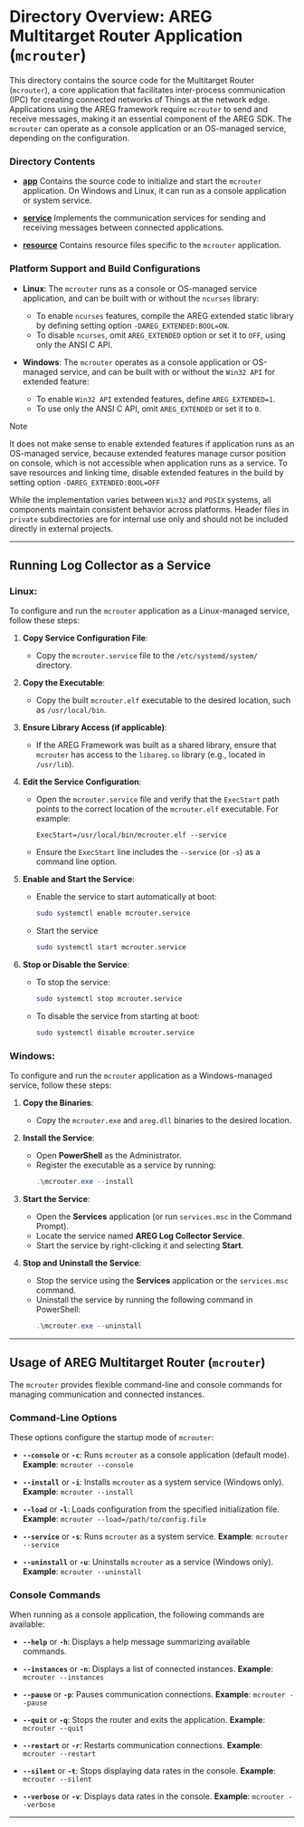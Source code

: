 # Directory Overview: AREG Multitarget Router Application (`mcrouter`)

This directory contains the source code for the Multitarget Router (`mcrouter`), a core application that facilitates inter-process communication (IPC) for creating connected networks of Things at the network edge. Applications using the AREG framework require `mcrouter` to send and receive messages, making it an essential component of the AREG SDK. The `mcrouter` can operate as a console application or an OS-managed service, depending on the configuration.

### Directory Contents

- **[app](./app)**
  Contains the source code to initialize and start the `mcrouter` application. On Windows and Linux, it can run as a console application or system service.

- **[service](./service)**
  Implements the communication services for sending and receiving messages between connected applications.

- **[resource](./resource)**
  Contains resource files specific to the `mcrouter` application.

### Platform Support and Build Configurations

- **Linux**:
  The `mcrouter` runs as a console or OS-managed service application, and can be built with or without the `ncurses` library:
  - To enable `ncurses` features, compile the AREG extended static library by defining setting option `-DAREG_EXTENDED:BOOL=ON`.
  - To disable `ncurses`, omit `AREG_EXTENDED` option or set it to `OFF`, using only the ANSI C API.

- **Windows**:
  The `mcrouter` operates as a console application or OS-managed service, and can be built with or without the `Win32 API` for extended feature:
  - To enable `Win32 API` extended features, define `AREG_EXTENDED=1`.
  - To use only the ANSI C API, omit `AREG_EXTENDED` or set it to `0`.

> [!NOTE]
> It does not make sense to enable extended features if application runs as an OS-managed service, because extended features manage cursor position on console, which is not accessible when application runs as a service. To save resources and linking time, disable extended features in the build by setting option `-DAREG_EXTENDED:BOOL=OFF`

While the implementation varies between `Win32` and `POSIX` systems, all components maintain consistent behavior across platforms. Header files in `private` subdirectories are for internal use only and should not be included directly in external projects.

---

## Running Log Collector as a Service

### **Linux**:
To configure and run the `mcrouter` application as a Linux-managed service, follow these steps:

1. **Copy Service Configuration File**:
   - Copy the `mcrouter.service` file to the `/etc/systemd/system/` directory.

2. **Copy the Executable**:
   - Copy the built `mcrouter.elf` executable to the desired location, such as `/usr/local/bin`.

3. **Ensure Library Access (if applicable)**:
   - If the AREG Framework was built as a shared library, ensure that `mcrouter` has access to the `libareg.so` library (e.g., located in `/usr/lib`).

4. **Edit the Service Configuration**:
   - Open the `mcrouter.service` file and verify that the `ExecStart` path points to the correct location of the `mcrouter.elf` executable. For example:
     ```plaintext
     ExecStart=/usr/local/bin/mcrouter.elf --service
     ```
   - Ensure the `ExecStart` line includes the `--service` (or `-s`) as a command line option.

5. **Enable and Start the Service**:
   - Enable the service to start automatically at boot:
     ```bash
     sudo systemctl enable mcrouter.service
     ```
   - Start the service
     ```bash
     sudo systemctl start mcrouter.service
     ```

6. **Stop or Disable the Service**:
   - To stop the service:
     ```bash
     sudo systemctl stop mcrouter.service
     ```
   - To disable the service from starting at boot:
     ```bash
     sudo systemctl disable mcrouter.service
     ```

### **Windows**:
To configure and run the `mcrouter` application as a Windows-managed service, follow these steps:

1. **Copy the Binaries**:
   - Copy the `mcrouter.exe` and `areg.dll` binaries to the desired location.

2. **Install the Service**:
   - Open **PowerShell** as the Administrator.
   - Register the executable as a service by running:
     ```powershell
     .\mcrouter.exe --install
     ```

3. **Start the Service**:
   - Open the **Services** application (or run `services.msc` in the Command Prompt).
   - Locate the service named **AREG Log Collector Service**.
   - Start the service by right-clicking it and selecting **Start**.

4. **Stop and Uninstall the Service**:
   - Stop the service using the **Services** application or the `services.msc` command.
   - Uninstall the service by running the following command in PowerShell:
     ```powershell
     .\mcrouter.exe --uninstall
     ```

---
## Usage of AREG Multitarget Router (`mcrouter`)

The `mcrouter` provides flexible command-line and console commands for managing communication and connected instances.

### Command-Line Options

These options configure the startup mode of `mcrouter`:

- **`--console`** or **`-c`**:
  Runs `mcrouter` as a console application (default mode).
  **Example**: `mcrouter --console`

- **`--install`** or **`-i`**:
  Installs `mcrouter` as a system service (Windows only).
  **Example**: `mcrouter --install`

- **`--load`** or **`-l`**:
  Loads configuration from the specified initialization file.
  **Example**: `mcrouter --load=/path/to/config.file`

- **`--service`** or **`-s`**:
  Runs `mcrouter` as a system service.
  **Example**: `mcrouter --service`

- **`--uninstall`** or **`-u`**:
  Uninstalls `mcrouter` as a service (Windows only).
  **Example**: `mcrouter --uninstall`

### Console Commands

When running as a console application, the following commands are available:

- **`--help`** or **`-h`**:
  Displays a help message summarizing available commands.

- **`--instances`** or **`-n`**:
  Displays a list of connected instances.
  **Example**: `mcrouter --instances`

- **`--pause`** or **`-p`**:
  Pauses communication connections.
  **Example**: `mcrouter --pause`

- **`--quit`** or **`-q`**:
  Stops the router and exits the application.
  **Example**: `mcrouter --quit`

- **`--restart`** or **`-r`**:
  Restarts communication connections.
  **Example**: `mcrouter --restart`

- **`--silent`** or **`-t`**:
  Stops displaying data rates in the console.
  **Example**: `mcrouter --silent`

- **`--verbose`** or **`-v`**:
  Displays data rates in the console.
  **Example**: `mcrouter --verbose`

---

